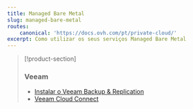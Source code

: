 ```yaml
---
title: Managed Bare Metal
slug: managed-bare-metal
routes:
    canonical: 'https://docs.ovh.com/pt/private-cloud/'
excerpt: Como utilizar os seus serviços Managed Bare Metal
---
```


> [!product-section]
>
> ### Veeam
>
> - [Instalar o Veeam Backup & Replication](https://docs.ovh.com/pt/storage/veeam-backup-replication/)
> - [Veeam Cloud Connect](https://docs.ovh.com/pt/storage/veeam-cloud-connect/)
>